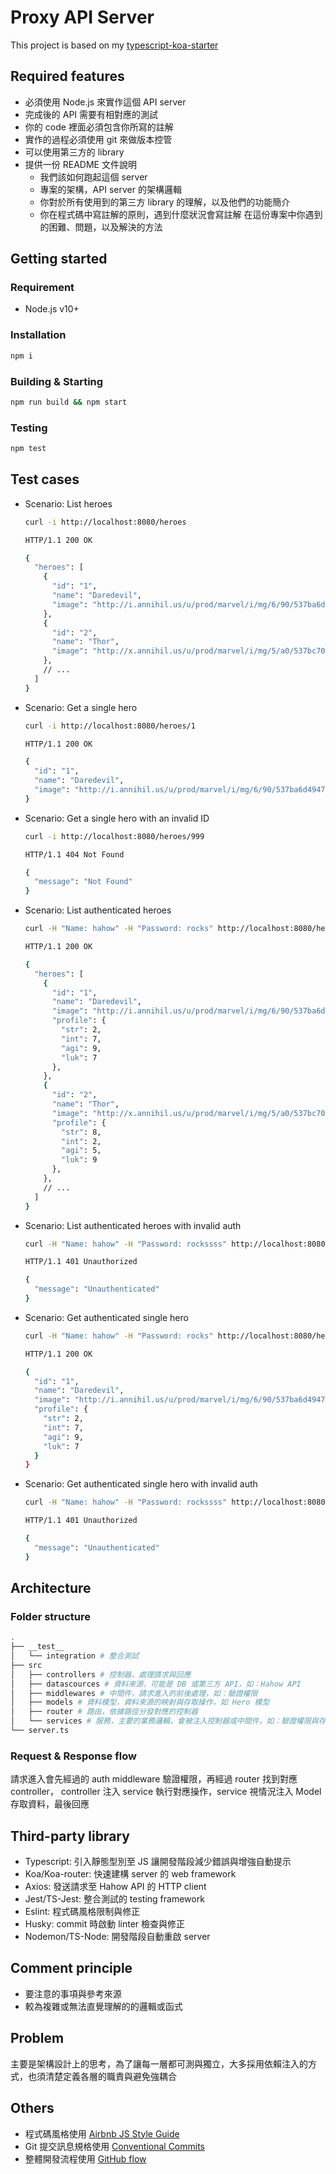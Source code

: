 # Proxy API Server

This project is based on my [typescript-koa-starter](https://github.com/EastSun5566/typescript-koa-starter)

## Required features

- 必須使用 Node.js 來實作這個 API server
- 完成後的 API 需要有相對應的測試
- 你的 code 裡面必須包含你所寫的註解
- 實作的過程必須使用 git 來做版本控管
- 可以使用第三方的 library
- 提供一份 README 文件說明
  - 我們該如何跑起這個 server
  - 專案的架構，API server 的架構邏輯
  - 你對於所有使用到的第三方 library 的理解，以及他們的功能簡介
  - 你在程式碼中寫註解的原則，遇到什麼狀況會寫註解
    在這份專案中你遇到的困難、問題，以及解決的方法

## Getting started

### Requirement

- Node.js v10+

### Installation

```sh
npm i
```

### Building & Starting

```sh
npm run build && npm start
```

### Testing

```sh
npm test
```

## Test cases

- Scenario: List heroes

  ```sh
  curl -i http://localhost:8080/heroes

  HTTP/1.1 200 OK

  {
    "heroes": [
      {
        "id": "1",
        "name": "Daredevil",
        "image": "http://i.annihil.us/u/prod/marvel/i/mg/6/90/537ba6d49472b/standard_xlarge.jpg"
      },
      {
        "id": "2",
        "name": "Thor",
        "image": "http://x.annihil.us/u/prod/marvel/i/mg/5/a0/537bc7036ab02/standard_xlarge.jpg"
      },
      // ...
    ]
  }
  ```

- Scenario: Get a single hero

  ```sh
  curl -i http://localhost:8080/heroes/1

  HTTP/1.1 200 OK

  {
    "id": "1",
    "name": "Daredevil",
    "image": "http://i.annihil.us/u/prod/marvel/i/mg/6/90/537ba6d49472b/standard_xlarge.jpg"
  }
  ```

- Scenario: Get a single hero with an invalid ID

  ```sh
  curl -i http://localhost:8080/heroes/999

  HTTP/1.1 404 Not Found

  {
    "message": "Not Found"
  }
  ```

- Scenario: List authenticated heroes

  ```sh
  curl -H "Name: hahow" -H "Password: rocks" http://localhost:8080/heroes

  HTTP/1.1 200 OK

  {
    "heroes": [
      {
        "id": "1",
        "name": "Daredevil",
        "image": "http://i.annihil.us/u/prod/marvel/i/mg/6/90/537ba6d49472b/standard_xlarge.jpg",
        "profile": {
          "str": 2,
          "int": 7,
          "agi": 9,
          "luk": 7
        },
      },
      {
        "id": "2",
        "name": "Thor",
        "image": "http://x.annihil.us/u/prod/marvel/i/mg/5/a0/537bc7036ab02/standard_xlarge.jpg"
        "profile": {
          "str": 8,
          "int": 2,
          "agi": 5,
          "luk": 9
        },
      },
      // ...
    ]
  }
  ```

- Scenario: List authenticated heroes with invalid auth

  ```sh
  curl -H "Name: hahow" -H "Password: rockssss" http://localhost:8080/heroes

  HTTP/1.1 401 Unauthorized

  {
    "message": "Unauthenticated"
  }
  ```

- Scenario: Get authenticated single hero

  ```sh
  curl -H "Name: hahow" -H "Password: rocks" http://localhost:8080/heroes/1

  HTTP/1.1 200 OK

  {
    "id": "1",
    "name": "Daredevil",
    "image": "http://i.annihil.us/u/prod/marvel/i/mg/6/90/537ba6d49472b/standard_xlarge.jpg",
    "profile": {
      "str": 2,
      "int": 7,
      "agi": 9,
      "luk": 7
    }
  }
  ```

- Scenario: Get authenticated single hero with invalid auth

  ```sh
  curl -H "Name: hahow" -H "Password: rockssss" http://localhost:8080/heroes/1

  HTTP/1.1 401 Unauthorized

  {
    "message": "Unauthenticated"
  }
  ```

## Architecture

### Folder structure

```sh
.
├── __test__
│   └── integration # 整合測試
├── src
│   ├── controllers # 控制器，處理請求與回應
│   ├── datascources # 資料來源，可能是 DB 或第三方 API，如：Hahow API
│   ├── middlewares # 中間件，請求進入的前後處理，如：驗證權限
│   ├── models # 資料模型，資料來源的映射與存取操作，如 Hero 模型
│   ├── router # 路由，依據路徑分發對應的控制器
│   └── services # 服務，主要的業務邏輯，會被注入控制器或中間件，如：驗證權限與存取 Hero 資源
└── server.ts
```

### Request & Response flow

請求進入會先經過的 auth middleware 驗證權限，再經過 router 找到對應 controller，
controller 注入 service 執行對應操作，service 視情況注入 Model 存取資料，最後回應

## Third-party library

- Typescript: 引入靜態型別至 JS 讓開發階段減少錯誤與增強自動提示
- Koa/Koa-router: 快速建構 server 的 web framework
- Axios: 發送請求至 Hahow API 的 HTTP client
- Jest/TS-Jest: 整合測試的 testing framework
- Eslint: 程式碼風格限制與修正
- Husky: commit 時啟動 linter 檢查與修正
- Nodemon/TS-Node: 開發階段自動重啟 server

## Comment principle

- 要注意的事項與參考來源
- 較為複雜或無法直覺理解的的邏輯或函式

## Problem

主要是架構設計上的思考，為了讓每一層都可測與獨立，大多採用依賴注入的方式，也須清楚定義各層的職責與避免強耦合

## Others

- 程式碼風格使用 [Airbnb JS Style Guide](https://github.com/airbnb/javascript)
- Git 提交訊息規格使用 [Conventional Commits](https://www.conventionalcommits.org/en/v1.0.0/)
- 整體開發流程使用 [GitHub flow](https://guides.github.com/introduction/flow/)
